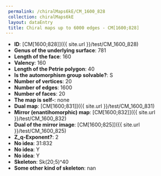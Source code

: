 ```yaml
--- 
 permalink: /chiralMaps6kE/CM_1600_828 
 collection: chiralMaps6kE
 layout: dataEntry
 title: Chiral maps up to 6000 edges - CM[1600;828]
---
```


- **ID**: [CM[1600;828]]({{ site.url }}/test/CM_1600_828)
- **Genus of the underlying surface**: 781
- **Length of the face**: 160
- **Valency**: 160
- **Length of the Petrie polygon**: 40
- **Is the automorphism group solvable?**: S
- **Number of vertices**: 20
- **Number of edges**: 1600
- **Number of faces**: 20
- **The map is self-**: none
- **Dual map**: [CM[1600;831]]({{ site.url }}/test/CM_1600_831)
- **Mirror (enantihomorphic) map**: [CM[1600;832]]({{ site.url }}/test/CM_1600_832)
- **Dual of the mirror image**: [CM[1600;825]]({{ site.url }}/test/CM_1600_825)
- **Z_q-Exponent?**: 2
- **No idea**:  31:832
- **No idea**: Y
- **No idea**: Y
- **Skeleton**: Sk(20;5)^40
- **Some other kind of skeleton**: nan
